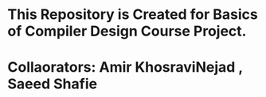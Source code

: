 # This Repository is Created for Basics of Compiler Design Course Project.
# Collaorators: Amir KhosraviNejad , Saeed Shafie
